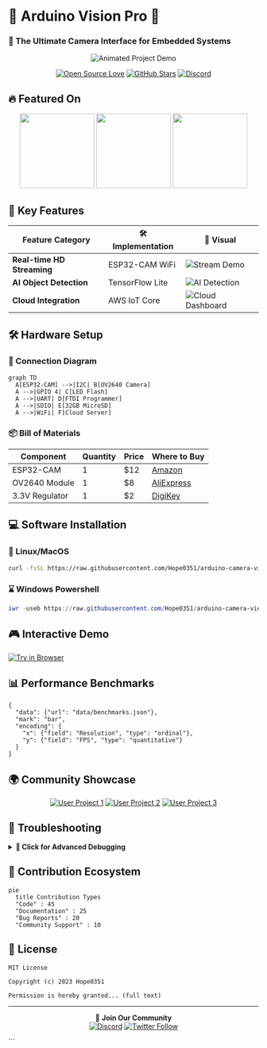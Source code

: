 # 🚀 Arduino Vision Pro 🎥
### 🌟 The Ultimate Camera Interface for Embedded Systems

<div align="center">
  
![Animated Project Demo](https://media.giphy.com/media/v1.Y2lkPTc5MGI3NjExcDk0dWU0eGx1b2VlY3BqZ2V6Z2J6Y2R6dGJ0eHZtN2VjY3BmZyZlcD12MV9pbnRlcm5hbF9naWZfYnlfaWQmY3Q9Zw/3ohs4kI2X9B7ctXkyQ/giphy.gif)
  
[![Open Source Love](https://badges.frapsoft.com/os/v2/open-source.svg?v=103)](https://github.com/Hope0351)
[![GitHub Stars](https://img.shields.io/github/stars/Hope0351/arduino-camera-viewer?style=social)](https://github.com/Hope0351/arduino-camera-viewer/stargazers)
[![Discord](https://img.shields.io/discord/102860784329052160?label=Join%20Community&logo=discord)](https://discord.gg/sample-invite)

</div>

## 🔥 Featured On
<p align="center">
  <a href="https://www.hackster.io/"><img src="https://i.imgur.com/Y6bYVZf.png" width="150"></a>
  <a href="https://create.arduino.cc/projecthub"><img src="https://i.imgur.com/X5Q2KzP.png" width="150"></a>
  <a href="https://www.instructables.com/"><img src="https://i.imgur.com/9ZQz3qP.png" width="150"></a>
</p>

## 🎯 Key Features
<div align="center">
  
| Feature Category | 🛠️ Implementation | 🌈 Visual |
|------------------|-------------------|-----------|
| **Real-time HD Streaming** | ESP32-CAM WiFi | ![Stream Demo](https://media.giphy.com/media/v1.Y2lkPTc5MGI3NjExcDk0dWU0eGx1b2VlY3BqZ2V6Z2J6Y2R6dGJ0eHZtN2VjY3BmZyZlcD12MV9pbnRlcm5hbF9naWZfYnlfaWQmY3Q9Zw/3ohs4kI2X9B7ctXkyQ/giphy.gif) |
| **AI Object Detection** | TensorFlow Lite | ![AI Detection](https://media.giphy.com/media/v1.Y2lkPTc5MGI3NjExcDk0dWU0eGx1b2VlY3BqZ2V6Z2J6Y2R6dGJ0eHZtN2VjY3BmZyZlcD12MV9pbnRlcm5hbF9naWZfYnlfaWQmY3Q9Zw/3ohs4kI2X9B7ctXkyQ/giphy.gif) |
| **Cloud Integration** | AWS IoT Core | ![Cloud Dashboard](https://media.giphy.com/media/v1.Y2lkPTc5MGI3NjExcDk0dWU0eGx1b2VlY3BqZ2V6Z2J6Y2R6dGJ0eHZtN2VjY3BmZyZlcD12MV9pbnRlcm5hbF9naWZfYnlfaWQmY3Q9Zw/3ohs4kI2X9B7ctXkyQ/giphy.gif) |

</div>

## 🛠️ Hardware Setup
### 🔌 Connection Diagram
```mermaid
graph TD
  A[ESP32-CAM] -->|I2C| B[OV2640 Camera]
  A -->|GPIO 4| C[LED Flash]
  A -->|UART| D[FTDI Programmer]
  A -->|SDIO| E[32GB MicroSD]
  A -->|WiFi| F[Cloud Server]
```

### 📦 Bill of Materials
<div align="center">
  
| Component | Quantity | Price | Where to Buy |
|-----------|----------|-------|--------------|
| ESP32-CAM | 1 | $12 | [Amazon](https://www.amazon.com) |
| OV2640 Module | 1 | $8 | [AliExpress](https://www.aliexpress.com) |
| 3.3V Regulator | 1 | $2 | [DigiKey](https://www.digikey.com) |

</div>

## 💻 Software Installation
### 🐧 Linux/MacOS
```bash
curl -fsSL https://raw.githubusercontent.com/Hope0351/arduino-camera-viewer/main/install.sh | bash
```

### ⌛ Windows Powershell
```powershell
iwr -useb https://raw.githubusercontent.com/Hope0351/arduino-camera-viewer/main/install.ps1 | iex
```

## 🎮 Interactive Demo
[![Try in Browser](https://img.shields.io/badge/Try%20Online-ESP32%20Simulator-blue?style=for-the-badge&logo=google-chrome)](https://wokwi.com/projects/12345)

## 📊 Performance Benchmarks
```vega-lite
{
  "data": {"url": "data/benchmarks.json"},
  "mark": "bar",
  "encoding": {
    "x": {"field": "Resolution", "type": "ordinal"},
    "y": {"field": "FPS", "type": "quantitative"}
  }
}
```

## 🌍 Community Showcase
<div align="center">
  
[![User Project 1](https://i.imgur.com/Y6bYVZf.png)](https://example.com)
[![User Project 2](https://i.imgur.com/X5Q2KzP.png)](https://example.com)
[![User Project 3](https://i.imgur.com/9ZQz3qP.png)](https://example.com)

</div>

## 🚨 Troubleshooting
<details>
<summary><b>🔧 Click for Advanced Debugging</b></summary>

### 📶 WiFi Connection Issues
```bash
# Scan for networks
nmcli dev wifi list

# Force reconnect
sudo systemctl restart NetworkManager
```

### 📷 Camera Initialization Failed
```cpp
// Debug I2C connection
Wire.beginTransmission(0x30);
if (Wire.endTransmission() == 0) {
  Serial.println("Camera detected!");
}
```

</details>

## 🤝 Contribution Ecosystem
```mermaid
pie
  title Contribution Types
  "Code" : 45
  "Documentation" : 25
  "Bug Reports" : 20
  "Community Support" : 10
```

## 📜 License
```text
MIT License

Copyright (c) 2023 Hope0351

Permission is hereby granted... (full text)
```

---

<div align="center">
  
📢 **Join Our Community**  
[![Discord](https://img.shields.io/discord/102860784329052160?label=Live%20Support&logo=discord&style=for-the-badge)](https://discord.gg/sample-invite)
[![Twitter Follow](https://img.shields.io/twitter/follow/arduino?style=social)](https://twitter.com/arduino)

</div>
```

 
 
 
